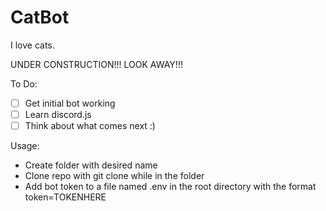 # CatBot
I love cats. 

UNDER CONSTRUCTION!!! LOOK AWAY!!!

To Do:
- [ ] Get initial bot working
- [ ] Learn discord.js
- [ ] Think about what comes next :)

Usage:
- Create folder with desired name
- Clone repo with git clone while in the folder
- Add bot token to a file named .env in the root directory with the format token=TOKENHERE
